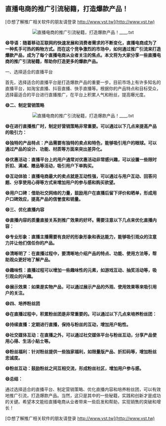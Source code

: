 ## **直播电商的推广引流秘籍，打造爆款产品！**

[😍想了解推广相关软件的朋友请登录 http://www.vst.tw](http://www.vst.tw)

 <center><img src="https://vst.tw/MP4/tuiguang/png/8.png" alt="直播电商的推广引流秘籍，打造爆款产品！____.txt"></center>

**😄导语：随着移动互联网的快速发展和消费者需求的不断变化，直播电商成为了一种炙手可热的购物方式。而在这个竞争激烈的市场中，如何通过推广引流来打造爆款产品，成为了每个直播电商从业者关注的焦点。本文将为大家分享一些直播电商的推广引流秘籍，帮助你打造更多的爆款产品。**

一、选择适合的直播平台

首先，选择适合的直播平台是打造爆款产品的重要一步。目前市场上有许多知名的直播平台，如淘宝直播、抖音直播、快手直播等。根据你的产品特点和目标受众，选择最适合的平台进行直播推广，在平台上积累人气和粉丝，提高曝光度。

**😄二、制定营销策略**

 <center><img src="https://vst.tw/MP4/tuiguang/png/5.png" alt="直播电商的推广引流秘籍，打造爆款产品！____.txt"></center>

**😄在进行直播推广时，制定好营销策略非常重要。可以通过以下几点来提高产品的吸引力：**

**😄独特的产品特点：产品需要有独特的卖点和特色，能够吸引用户的眼球。可以通过产品的设计、功能、材质等方面来突出差异化。**

**😄优惠活动：直播平台上的用户通常对优惠活动非常感兴趣，可以设置一些限时折扣、满减、赠品等活动，吸引用户下单购买。**

**😄互动体验：直播电商最大的卖点就是互动性强，可以通过与用户互动、回答问题、分享使用心得等方式来增加用户的参与感和购买欲望。**

**😄用户口碑：借助社交网络的力量，鼓励用户在直播后留下评价和晒单，形成用户口碑效应，提高产品的信誉度和销量。**

**😄三、优化直播内容**

**😄直播内容的质量直接关系到推广效果的好坏。需要注意以下几点来优化直播内容：**

**😄专业形象：直播主播需要有良好的形象形象和表达能力，能够吸引观众的注意力并让他们信任你的产品。**

**😄清晰明了：在直播过程中，要清晰地介绍产品的特点、功能、使用方法等，帮助观众更好地了解产品。**

**😄趣味性：直播过程可以增加一些趣味性的元素，如游戏互动、抽奖活动等，吸引观众的兴趣。**

**😄展示效果：如果是实物产品，可以通过展示产品的外观、使用效果等来吸引用户的关注。**

**😄四、培养粉丝团**

**😄在直播过程中，积累粉丝团是非常重要的。可以通过以下几点来培养粉丝团：**

**😄持续直播：定期进行直播，保持与粉丝的互动，增加用户粘性。**

**😄社交媒体互动：在直播之外，可以通过社交媒体平台与粉丝互动，分享产品使用心得、生活小贴士等。**

**😄粉丝福利：针对粉丝提供一些独家福利，如限量版产品、折扣码等，增加粉丝忠诚度。**

**😄粉丝互动：鼓励粉丝之间互相交流，形成粉丝社区，增加用户参与感。**

**😄总结：**

通过选择适合的直播平台、制定营销策略、优化直播内容和培养粉丝团，可以有效地推广引流，打造爆款产品。当然，这只是其中的一些秘籍，实践和创新才是成功的关键。希望本文能给直播电商从业者带来一些启发和帮助，实现销售的突破和增长！

[😍想了解推广相关软件的朋友请登录 http://www.vst.tw](http://www.vst.tw)



